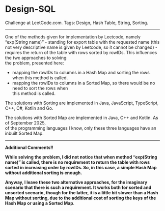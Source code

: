 # Design-SQL
Challenge at LeetCode.com. Tags: Design, Hash Table, String, Sorting.

-----------------------------------------------------------------------------------------------------------------------------------------------

One of the methods given for implementation by Leetcode, namely “exp(String name)” - standing for export table with the requested name (this not very descriptive name is given by Leetcode, so it cannot be changed) - requires the return of the table with rows sorted by rowIDs. This influences the two approaches to solving<br/> the problem, presented here: 

- mapping the rowIDs to columns in a Hash Map and sorting the rows when this method is called.
- mapping the rowIDs to columns in a Sorted Map, so there would be no need to sort the rows when<br/> this method is called.


The solutions with Sorting are implemented in Java, JavaScript, TypeScript, C++, C#, Kotlin and Go.

The solutions with Sorted Map are implemented in Java, C++ and Kotlin. As of September 2025,<br/> of the programming languages I know, only these three languages have an inbuilt Sorted Map.

---------------------------------------------------------------------------------------------

**Additional Comments!!**

**While solving the problem, I did not notice that when method “exp(String name)” is called, there is no requirement to return the table with rows sorted in increasing order by rowIDs. So, in this case, a simple Hash Map without additional sorting is enough.** 

**Anyway, I leave these two alternative approaches, for the imaginary scenario that there is such a requirement. It works both for sorted and unsorted scenario, though for the latter, it is a little bit slower than a Hash Map without sorting, due to the additional cost of sorting the keys of the Hash Map or using a Sorted Map.**
